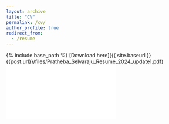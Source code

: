 ```yaml
---
layout: archive
title: "CV"
permalink: /cv/
author_profile: true
redirect_from:
  - /resume
---
```


{% include base_path %}
[Download here]({{ site.baseurl }}{{post.url}}/files/Pratheba_Selvaraju_Resume_2024_update1.pdf)
<embed src="../files/Pratheba_Selvaraju_Resume_2024_update1.pdf" type="application/pdf">
<object data="../files/Pratheba_Selvaraju_Resume_2024_update1.pdf" type="application/pdf" width="100%"> 
</object>

<!-- Talks
======
  <ul>{% for post in site.talks %}
    {% include archive-single-talk-cv.html %}
  {% endfor %}</ul>
  
Teaching
======
  <ul>{% for post in site.teaching %}
    {% include archive-single-cv.html %}
  {% endfor %}</ul> -->
  
<!-- Service and leadership
======
* Currently signed in to 43 different slack teams -->
